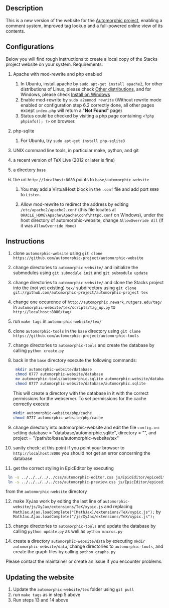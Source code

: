 ## Description
This is a new version of the website for the [Automorphic project](http://automorphic.newark.rutgers.edu), enabling a comment system, improved tag lookup and a full-powered online view of its contents.


## Configurations

Below you will find rough instructions to create a local copy of the Stacks project website on your system. Requirements:

1. Apache with mod-rewrite and php enabled
   1. In Ubuntu, install apache by `sudo apt-get install apache2`, for other distributions of Linux, please check [Other distributions](http://httpd.apache.org/docs/2.4/install.html), and for Windows, please check [Install on Windows](https://www.who.int/manual/platform/windows.html)
   2. Enable mod-rewrite by `sudo a2enmod rewrite` (Without rewrite mode enabled or configuration step 6.2 correctly done, all other pages except `index.php` will return a "**Not Found**" page)
   4. Status could be checked by visiting a php page containing `<?php phpinfo(); ?>` on browser.
2. php-sqlite

   1. For Ubuntu, try `sudo apt-get install php-sqlite3`
3. UNIX command line tools, in particular make, python, and git
4. a recent version of TeX Live (2012 or later is fine)
5. a directory `base`
6. the url `http://localhost:8080` points to `base/automorphic-website`
   1. You may add a VirtualHost block in the `.conf` file and add port `8080` to `Listen`.

   2. Allow mod-rewrite to redirect the address by editing `/etc/apache2/apache2.conf` (this file locates at `ORACLE_HOME\Apache\Apache\conf\httpd.conf` on Windows), under the host directory of automorphic-website, change `AllowOverride All` (if it was `AllowOverride None`)

## Instructions
1. clone `automorphic-website` using `git clone https://github.com/automorphic-project/automorphic-website`

2. change directories to `automorphic-website/` and initialize the submodules using `git submodule init` and `git submodule update`

3. change directories to `automorphic-website/` and clone the Stacks project into the (not yet existing) `tex/` subdirectory using `git clone git://github.com/automorphic-project/automorphic-project tex`

4. change one occurence of `http://automorphic.newark.rutgers.edu/tag/` in `automorphic-website/tex/scripts/tag_up.py` to `http://localhost:8080/tag/`

5. run `make tags` in `automorphic-website/tex/`

6. clone `automorphic-tools` in the `base` directory using `git clone https://github.com/automorphic-project/automorphic-tools`

7. change directories to `automorphic-tools` and create the database by calling `python create.py`

8. back in the `base` directory execute the following commands:
   ```bash
    mkdir automorphic-website/database
    chmod 0777 automorphic-website/database
    mv automorphic-tools/automorphic.sqlite automorphic-website/database
    chmod 0777 automorphic-website/database/automorphic.sqlite
   ```

    This will create a directory with the database in it with the correct permissions for the webserver. To set permissions for the cache correctly execute

    ```bash
    mkdir automorphic-website/php/cache
    chmod 0777 automorphic-website/php/cache
    ```

9. change directory into automorphic-website and edit the file `config.ini` setting database = "database/automorphic.sqlite", directory = "", and project = "/path/to/base/automorphic-website/tex"

10. sanity check: at this point if you point your browser to `http://localhost:8080` you should not get an error concerning the database

11. get the correct styling in EpicEditor by executing

   ```bash
    ln -s ../../../../../css/automorphic-editor.css js/EpicEditor/epiceditor/themes/editor/automorphic-editor.css
    ln -s ../../../../../css/automorphic-preview.css js/EpicEditor/epiceditor/themes/preview/automorphic-preview.css
   ```
   from the `automorphic-website` directory

12. make XyJax work by editing the last line of `automorphic-website/js/XyJax/extensions/TeX/xypic.js` and replacing `MathJax.Ajax.loadComplete("[MathJax]/extensions/TeX/xypic.js");` by `MathJax.Ajax.loadComplete("/js/XyJax/extensions/TeX/xypic.js");`

13. change directories to `automorphic-tools` and update the database by calling `python update.py` as well as `python macros.py`

14. create a directory `automorphic-website/data` by executing `mkdir automorphic-website/data`, change directories to `automorphic-tools`, and create the graph files by calling `python graphs.py`

Please contact the maintainer or create an issue if you encounter problems.


Updating the website
--------------------

1. Update the `automorphic-website/tex` folder using `git pull`
2. run `make tags` as in step 5 above
3. Run steps 13 and 14 above





